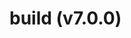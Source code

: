 # build (v7.0.0)



<!-- Generated by documentation.js. Update this documentation by updating the source code. -->
